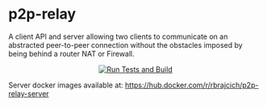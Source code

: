 # p2p-relay
A client API and server allowing two clients to communicate on an abstracted peer-to-peer connection without the obstacles imposed by being behind a router NAT or Firewall.

<p align="center">
  <a href="https://github.com/rbrajcich/p2p-relay/actions?query=workflow%3A%22Run+Tests+and+Build%22+branch%3Amaster">
    <img alt="Run Tests and Build" 
         src="https://github.com/rbrajcich/p2p-relay/workflows/Run%20Tests%20and%20Build/badge.svg?branch=master">
</a>
</p>

Server docker images available at: https://hub.docker.com/r/rbrajcich/p2p-relay-server
